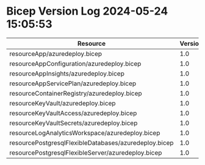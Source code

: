 # Bicep Version Log 2024-05-24 15:05:53
| Resource | Version |
|----------|----------|
| resourceApp/azuredeploy.bicep                                          |  1.0 |
| resourceAppConfiguration/azuredeploy.bicep                             |  1.0 |
| resourceAppInsights/azuredeploy.bicep                                  |  1.0 |
| resourceAppServicePlan/azuredeploy.bicep                               |  1.0 |
| resourceContainerRegistry/azuredeploy.bicep                            |  1.0 |
| resourceKeyVault/azuredeploy.bicep                                     |  1.0 |
| resourceKeyVaultAccess/azuredeploy.bicep                               |  1.0 |
| resourceKeyVaultSecrets/azuredeploy.bicep                              |  1.0 |
| resourceLogAnalyticsWorkspace/azuredeploy.bicep                        |  1.0 |
| resourcePostgresqlFlexibleDatabases/azuredeploy.bicep                  |  1.0 |
| resourcePostgresqlFlexibleServer/azuredeploy.bicep                     |  1.0 |
